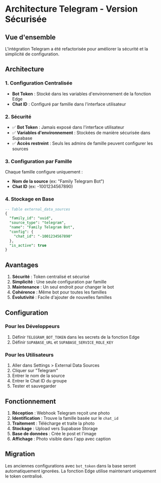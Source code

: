 # Architecture Telegram - Version Sécurisée

## Vue d'ensemble

L'intégration Telegram a été refactorisée pour améliorer la sécurité et la simplicité de configuration.

## Architecture

### 1. Configuration Centralisée
- **Bot Token** : Stocké dans les variables d'environnement de la fonction Edge
- **Chat ID** : Configuré par famille dans l'interface utilisateur

### 2. Sécurité
- ✅ **Bot Token** : Jamais exposé dans l'interface utilisateur
- ✅ **Variables d'environnement** : Stockées de manière sécurisée dans Supabase
- ✅ **Accès restreint** : Seuls les admins de famille peuvent configurer les sources

### 3. Configuration par Famille
Chaque famille configure uniquement :
- **Nom de la source** (ex: "Family Telegram Bot")
- **Chat ID** (ex: -1001234567890)

### 4. Stockage en Base
```sql
-- Table external_data_sources
{
  "family_id": "uuid",
  "source_type": "telegram",
  "name": "Family Telegram Bot",
  "config": {
    "chat_id": "-1001234567890"
  },
  "is_active": true
}
```

## Avantages

1. **Sécurité** : Token centralisé et sécurisé
2. **Simplicité** : Une seule configuration par famille
3. **Maintenance** : Un seul endroit pour changer le bot
4. **Cohérence** : Même bot pour toutes les familles
5. **Évolutivité** : Facile d'ajouter de nouvelles familles

## Configuration

### Pour les Développeurs
1. Définir `TELEGRAM_BOT_TOKEN` dans les secrets de la fonction Edge
2. Définir `SUPABASE_URL` et `SUPABASE_SERVICE_ROLE_KEY`

### Pour les Utilisateurs
1. Aller dans Settings > External Data Sources
2. Cliquer sur "Telegram"
3. Entrer le nom de la source
4. Entrer le Chat ID du groupe
5. Tester et sauvegarder

## Fonctionnement

1. **Réception** : Webhook Telegram reçoit une photo
2. **Identification** : Trouve la famille basée sur le `chat_id`
3. **Traitement** : Télécharge et traite la photo
4. **Stockage** : Upload vers Supabase Storage
5. **Base de données** : Crée le post et l'image
6. **Affichage** : Photo visible dans l'app avec caption

## Migration

Les anciennes configurations avec `bot_token` dans la base seront automatiquement ignorées.
La fonction Edge utilise maintenant uniquement le token centralisé.
